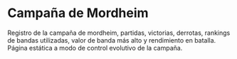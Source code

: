 # Campaña de Mordheim

Registro de la campaña de mordheim, partidas, victorias, derrotas, rankings de bandas utilizadas, valor de banda más alto y rendimiento en batalla.
Página estática a modo de control evolutivo de la campaña.

